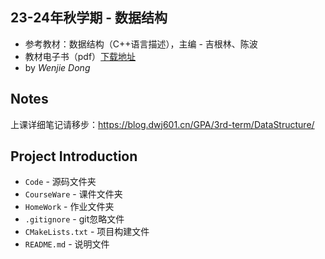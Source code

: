 ## 23-24年秋学期 - 数据结构
- 参考教材：数据结构（C++语言描述），主编 - 吉根林、陈波
- 教材电子书（pdf）[下载地址](https://explorer-dong.lanzoum.com/inOvg1fm7b4b)
- by *Wenjie Dong*

## Notes

上课详细笔记请移步：<https://blog.dwj601.cn/GPA/3rd-term/DataStructure/>

## Project Introduction
- `Code` - 源码文件夹
- `CourseWare` - 课件文件夹
- `HomeWork` - 作业文件夹
- `.gitignore` - git忽略文件
- `CMakeLists.txt` - 项目构建文件
- `README.md` - 说明文件
